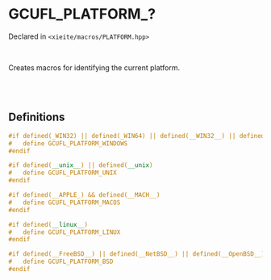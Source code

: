 # GCUFL_PLATFORM_?
Declared in `<xieite/macros/PLATFORM.hpp>`

<br/>

Creates macros for identifying the current platform.

<br/><br/>

## Definitions
```cpp
#if defined(_WIN32) || defined(_WIN64) || defined(__WIN32__) || defined(__WINDOWS__)
#	define GCUFL_PLATFORM_WINDOWS
#endif
```
```cpp
#if defined(__unix__) || defined(__unix)
#	define GCUFL_PLATFORM_UNIX
#endif
```
```cpp
#if defined(__APPLE_) && defined(__MACH__)
#	define GCUFL_PLATFORM_MACOS
#endif
```
```cpp
#if defined(__linux__)
#	define GCUFL_PLATFORM_LINUX
#endif
```
```cpp
#if defined(__FreeBSD__) || defined(__NetBSD__) || defined(__OpenBSD__) || defined(__bsdi__) || defined(__DragonFly__)
#	define GCUFL_PLATFORM_BSD
#endif
```
